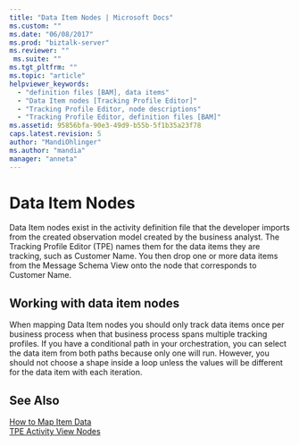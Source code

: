 ```yaml
---
title: "Data Item Nodes | Microsoft Docs"
ms.custom: ""
ms.date: "06/08/2017"
ms.prod: "biztalk-server"
ms.reviewer: ""
 ms.suite: ""
ms.tgt_pltfrm: ""
ms.topic: "article"
helpviewer_keywords: 
  - "definition files [BAM], data items"
  - "Data Item nodes [Tracking Profile Editor]"
  - "Tracking Profile Editor, node descriptions"
  - "Tracking Profile Editor, definition files [BAM]"
ms.assetid: 95856bfa-90e3-49d9-b55b-5f1b35a23f78
caps.latest.revision: 5
author: "MandiOhlinger"
ms.author: "mandia"
manager: "anneta"
---
```

# Data Item Nodes
Data Item nodes exist in the activity definition file that the developer imports from the created observation model created by the business analyst. The Tracking Profile Editor (TPE) names them for the data items they are tracking, such as Customer Name. You then drop one or more data items from the Message Schema View onto the node that corresponds to Customer Name.  
  
## Working with data item nodes  
 When mapping Data Item nodes you should only track data items once per business process when that business process spans multiple tracking profiles. If you have a conditional path in your orchestration, you can select the data item from both paths because only one will run. However, you should not choose a shape inside a loop unless the values will be different for the data item with each iteration.  
  
## See Also  
 [How to Map Item Data](../core/how-to-map-item-data.md)   
 [TPE Activity View Nodes](../core/tpe-activity-view-nodes.md)